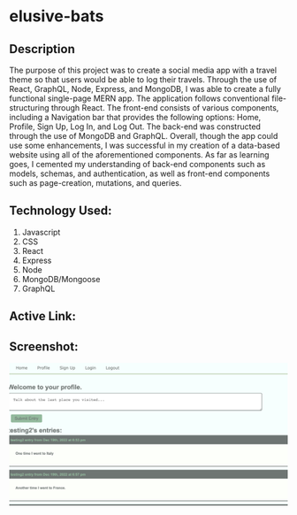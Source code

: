 # elusive-bats

## Description

The purpose of this project was to create a social media app with a travel theme so that users would be able to log their travels. Through the use of React, GraphQL, Node, Express, and MongoDB, I was able to create a fully functional single-page MERN app. The application follows conventional file-structuring through React. The front-end consists of various components, including a Navigation bar that provides the following options: Home, Profile, Sign Up, Log In, and Log Out. The back-end was constructed through the use of MongoDB and GraphQL. Overall, though the app could use some enhancements, I was successful in my creation of a data-based website using all of the aforementioned components. As far as learning goes, I cemented my understanding of back-end components such as models, schemas, and authentication, as well as front-end components such as page-creation, mutations, and queries. 


## Technology Used:

1. Javascript
2. CSS
3. React
4. Express
5. Node
6. MongoDB/Mongoose
7. GraphQL

## Active Link:


## Screenshot:

![](/client/src/assets/images/travel_blogss.png)